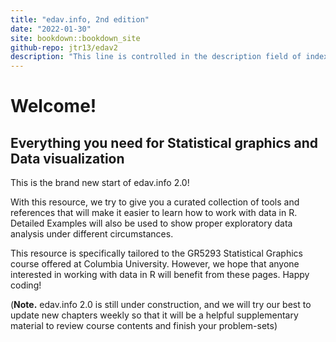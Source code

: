 ```yaml
---
title: "edav.info, 2nd edition"
date: "2022-01-30"
site: bookdown::bookdown_site
github-repo: jtr13/edav2
description: "This line is controlled in the description field of index.Rmd..."
---
```


# Welcome!

## Everything you need for Statistical graphics and Data visualization

This is the brand new start of edav.info 2.0!

With this resource, we try to give you a curated collection of tools and references that will make it easier to learn how to work with data in R. Detailed Examples will also be used to show proper exploratory data analysis under different circumstances.

This resource is specifically tailored to the GR5293 Statistical Graphics course offered at Columbia University. However, we hope that anyone interested in working with data in R will benefit from these pages. Happy coding!

(**Note.** edav.info 2.0 is still under construction, and we will try our best to update new chapters weekly so that it will be a helpful supplementary material to review course contents and finish your problem-sets)



